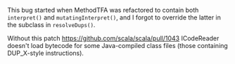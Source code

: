 This bug started when MethodTFA was refactored to contain both `interpret()` and `mutatingInterpret()`, and I forgot to override the latter in the subclass in `resolveDups()`.

Without this patch 
  https://github.com/scala/scala/pull/1043
ICodeReader doesn't load bytecode for some Java-compiled class files (those containing DUP_X-style instructions).

